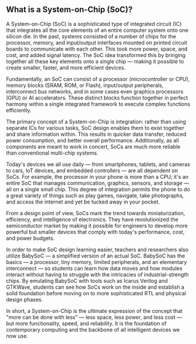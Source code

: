 ## What is a System-on-Chip (SoC)?

A System-on-Chip (SoC) is a sophisticated type of integrated circuit (IC) that integrates all the core elements of an entire computer system onto one silicon die. In the past, systems consisted of a number of chips for the processor, memory, and input/output interfaces mounted on printed circuit boards to communicate with each other. This took more power, space, and cost, and added signal latency. The SoC idea transformed this by bringing together all these key elements onto a single chip — making it possible to create smaller, faster, and more efficient devices.

Fundamentally, an SoC can consist of a processor (microcontroller or CPU), memory blocks (SRAM, ROM, or Flash), input/output peripherals, interconnect bus networks, and in some cases even graphics processors (GPU) or AI accelerators. These distinct blocks function together in perfect harmony within a single integrated framework to execute complex functions efficiently.

The primary concept of a System-on-Chip is integration: rather than using separate ICs for various tasks, SoC design enables them to exist together and share information within. This results in quicker data transfer, reduced power consumption, and better overall performance. Additionally, as all components are meant to work in concert, SoCs are much more reliable than conventional multi-chip systems.

Today's devices we all use daily — from smartphones, tablets, and cameras to cars, IoT devices, and embedded controllers — are all dependent on SoCs. For example, the processor in your phone is more than a CPU; it's an entire SoC that manages communication, graphics, sensors, and storage — all on a single small chip. This degree of integration permits the phone to do a great variety of things such as play games, navigate, take photographs, and access the internet and yet be tucked away in your pocket.

From a design point of view, SoCs mark the trend towards miniaturization, efficiency, and intelligence of electronics. They have revolutionized the semiconductor market by making it possible for engineers to develop more powerful but smaller devices that comply with today's performance, cost, and power budgets.

In order to make SoC design learning easier, teachers and researchers also utilize BabySoC — a simplified version of an actual SoC. BabySoC has the basics — a processor, tiny memory, limited peripherals, and an elementary interconnect — so students can learn how data moves and how modules interact without having to struggle with the intricacies of industrial-strength chips. By emulating BabySoC with tools such as Icarus Verilog and GTKWave, students can see how SoCs work on the inside and establish a solid foundation before moving on to more sophisticated RTL and physical design phases.

In short, a System-on-Chip is the ultimate expression of the concept that "more can be done with less" — less space, less power, and less cost — but more functionality, speed, and reliability. It is the foundation of contemporary computing and the backbone of all intelligent devices we now use.
